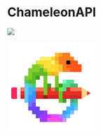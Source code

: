 # ChameleonAPI
[![](https://jitpack.io/v/Nerd10000/ChameleonAPI.svg)](https://jitpack.io/#Nerd10000/ChameleonAPI)



<img src="logo.png" width="200" height="200">

